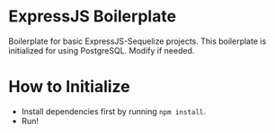 # ExpressJS Boilerplate
Boilerplate for basic ExpressJS-Sequelize projects. This boilerplate is initialized for using PostgreSQL. Modify if needed.
# How to Initialize
- Install dependencies first by running `npm install`.
- Run!
